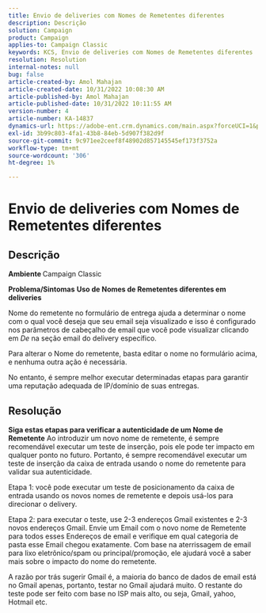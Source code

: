 ```yaml
---
title: Envio de deliveries com Nomes de Remetentes diferentes
description: Descrição
solution: Campaign
product: Campaign
applies-to: Campaign Classic
keywords: KCS, Envio de deliveries com Nomes de Remetentes diferentes
resolution: Resolution
internal-notes: null
bug: false
article-created-by: Amol Mahajan
article-created-date: 10/31/2022 10:08:30 AM
article-published-by: Amol Mahajan
article-published-date: 10/31/2022 10:11:55 AM
version-number: 4
article-number: KA-14837
dynamics-url: https://adobe-ent.crm.dynamics.com/main.aspx?forceUCI=1&pagetype=entityrecord&etn=knowledgearticle&id=fddd9bf4-0359-ed11-9561-6045bd006079
exl-id: 3b99c803-4fa1-43b8-84eb-5d907f382d9f
source-git-commit: 9c971ee2ceef8f48902d857145545ef173f3752a
workflow-type: tm+mt
source-wordcount: '306'
ht-degree: 1%

---
```


# Envio de deliveries com Nomes de Remetentes diferentes

## Descrição

<b>Ambiente</b><b> </b>
Campaign Classic


<b>Problema/Sintomas</b>
<b>Uso de Nomes de Remetentes diferentes em deliveries</b>

Nome do remetente no formulário de entrega ajuda a determinar o nome com o qual você deseja que seu email seja visualizado e isso é configurado nos parâmetros de cabeçalho de email que você pode visualizar clicando em *De* na seção email do delivery específico.

Para alterar o Nome do remetente, basta editar o nome no formulário acima, e nenhuma outra ação é necessária.

No entanto, é sempre melhor executar determinadas etapas para garantir uma reputação adequada de IP/domínio de suas entregas.






## Resolução

<b>Siga estas etapas para verificar a autenticidade de um Nome de Remetente</b>
Ao introduzir um novo nome de remetente, é sempre recomendável executar um teste de inserção, pois ele pode ter impacto em qualquer ponto no futuro. Portanto, é sempre recomendável executar um teste de inserção da caixa de entrada usando o nome do remetente para validar sua autenticidade.

Etapa 1: você pode executar um teste de posicionamento da caixa de entrada usando os novos nomes de remetente e depois usá-los para direcionar o delivery.

Etapa 2: para executar o teste, use 2-3 endereços Gmail existentes e 2-3 novos endereços Gmail. Envie um Email com o novo nome de Remetente para todos esses Endereços de email e verifique em qual categoria de pasta esse Email chegou exatamente. Com base na aterrissagem de email para lixo eletrônico/spam ou principal/promoção, ele ajudará você a saber mais sobre o impacto do nome do remetente.

A razão por trás sugerir Gmail é, a maioria do banco de dados de email está no Gmail apenas, portanto, testar no Gmail ajudará muito. O restante do teste pode ser feito com base no ISP mais alto, ou seja, Gmail, yahoo, Hotmail etc.
